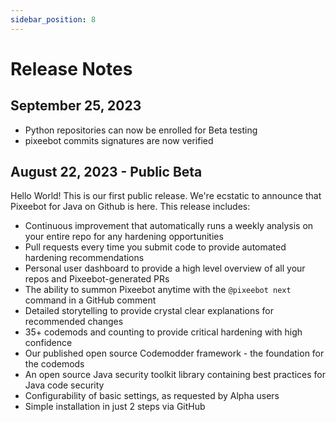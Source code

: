 ```yaml
---
sidebar_position: 8
---
```


# Release Notes

## September 25, 2023
* Python repositories can now be enrolled for Beta testing
* pixeebot commits signatures are now verified

## August 22, 2023 - Public Beta

Hello World! This is our first public release. We're ecstatic to announce that Pixeebot for Java on Github is here. This release includes:
* Continuous improvement that automatically runs a weekly analysis on your entire repo for any hardening opportunities
* Pull requests every time you submit code to provide automated hardening recommendations
* Personal user dashboard to provide a high level overview of all your repos and Pixeebot-generated PRs
* The ability to summon Pixeebot anytime with the `@pixeebot next` command in a GitHub comment
* Detailed storytelling to provide crystal clear explanations for recommended changes
* 35+ codemods and counting to provide critical hardening with high confidence
* Our published open source Codemodder framework - the foundation for the codemods
* An open source Java security toolkit library containing best practices for Java code security
* Configurability of basic settings, as requested by Alpha users
* Simple installation in just 2 steps via GitHub

 
